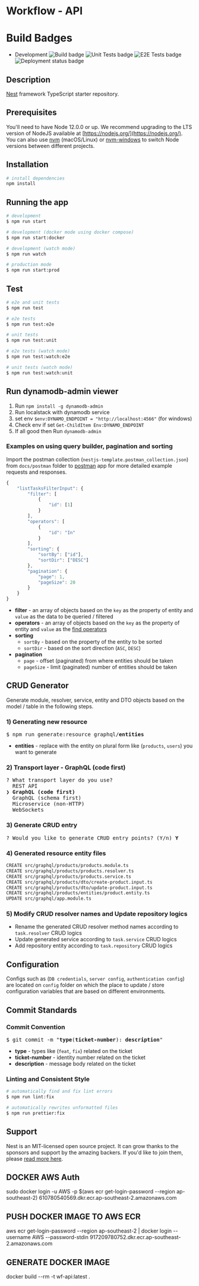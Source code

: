 # Workflow - API

# Build Badges
- Development
![Build badge](https://s3-extras-bucket-coredocs-workflow-api-dev.s3-ap-southeast-2.amazonaws.com/badges/badge-build-action-build.svg)
![Unit Tests badge](https://s3-extras-bucket-coredocs-workflow-api-dev.s3-ap-southeast-2.amazonaws.com/badges/badge-unit-test-action-build.svg)
![E2E Tests badge](https://s3-extras-bucket-coredocs-workflow-api-dev.s3-ap-southeast-2.amazonaws.com/badges/badge-e2e-test-action-build.svg)
![Deployment status badge](https://s3-extras-bucket-coredocs-workflow-api-dev.s3-ap-southeast-2.amazonaws.com/badges/badge-deployment-status.svg)


## Description

[Nest](https://github.com/nestjs/nest) framework TypeScript starter repository.

## Prerequisites

You'll need to have Node 12.0.0 or up. We recommend upgrading to the LTS version of NodeJS available at [https://nodejs.org/](https://nodejs.org/). You can also use [nvm](https://github.com/creationix/nvm#installation) (macOS/Linux) or [nvm-windows](https://github.com/coreybutler/nvm-windows#node-version-manager-nvm-for-windows) to switch Node versions between different projects.

## Installation

```bash
# install dependencies
npm install
```

## Running the app

```bash
# development
$ npm run start

# development (docker mode using docker compose)
$ npm run start:docker

# development (watch mode)
$ npm run watch

# production mode
$ npm run start:prod
```

## Test

```bash
# e2e and unit tests
$ npm run test

# e2e tests
$ npm run test:e2e

# unit tests
$ npm run test:unit

# e2e tests (watch mode)
$ npm run test:watch:e2e

# unit tests (watch mode)
$ npm run test:watch:unit
```

## Run dynamodb-admin viewer

1. Run `npm install -g dynamodb-admin`
2. Run localstack with dynamodb service
3. set env `$env:DYNAMO_ENDPOINT = "http://localhost:4566"` (for windows)
4. Check env if set `Get-ChildItem Env:DYNAMO_ENDPOINT`
5. If all good then Run `dynamodb-admin`

### Examples on using query builder, pagination and sorting

Import the postman collection (`nestjs-template.postman_collection.json`) from `docs/postman` folder to [postman](https://www.postman.com/downloads/) app for more detailed example requests and responses.

```javascript
{
    "listTasksFilterInput": {
        "filter": [
            {
                "id": [1]
            }
        ],
        "operators": [
            {
                "id": "In"
            }
        ],
        "sorting": {
            "sortBy": ["id"],
            "sortDir": ["DESC"]
        },
        "pagination": {
            "page": 1,
            "pageSize": 20
        }
    }
}
```

- **filter** - an array of objects based on the `key` as the property of entity and `value` as the data to be queried / filtered
- **operators** - an array of objects based on the `key` as the property of entity and `value` as the [find operators](https://github.com/lambdas-crew/nestjs-template-project/blob/master/src/graphql/common/enums/options-operator.enum.ts)
- **sorting**
  - `sortBy` - based on the property of the entity to be sorted
  - `sortDir` - based on the sort direction (`ASC`, `DESC`)
- **pagination**
  - `page` - offset (paginated) from where entities should be taken
  - `pageSize` - limit (paginated) number of entities should be taken

## CRUD Generator

Generate module, resolver, service, entity and DTO objects based on the model / table in the following steps.

### 1) Generating new resource

<pre>
$ npm run generate:resource graphql/<b>entities</b>
</pre>

- **entities** - replace with the entity on plural form like (`products`, `users`) you want to generate

### 2) Transport layer - GraphQL (code first)

<pre>
? What transport layer do you use? 
  REST API 
❯ <b>GraphQL (code first)</b>
  GraphQL (schema first) 
  Microservice (non-HTTP) 
  WebSockets
</pre>

### 3) Generate CRUD entry

<pre>
? Would you like to generate CRUD entry points? (Y/n) <b>Y</b>
</pre>

### 4) Generated resource entity files

```bash
CREATE src/graphql/products/products.module.ts
CREATE src/graphql/products/products.resolver.ts
CREATE src/graphql/products/products.service.ts
CREATE src/graphql/products/dto/create-product.input.ts
CREATE src/graphql/products/dto/update-product.input.ts
CREATE src/graphql/products/entities/product.entity.ts
UPDATE src/graphql/app.module.ts
```

### 5) Modify CRUD resolver names and Update repository logics

- Rename the generated CRUD resolver method names according to `task.resolver` CRUD logics
- Update generated service according to `task.service` CRUD logics
- Add repository entity according to `task.repository` CRUD logics

## Configuration

Configs such as (`DB credentials`, `server config`, `authentication config`) are located on `config` folder on which the place to update / store configuration variables that are based on different environments.

## Commit Standards

### Commit Convention

<pre>
$ git commit -m "<b>type</b>(<b>ticket-number</b>): <b>description</b>"
</pre>

- **type** - types like (`feat`, `fix`) related on the ticket
- **ticket-number** - identity number related on the ticket
- **description** - message body related on the ticket

### Linting and Consistent Style

```bash
# automatically find and fix lint errors
$ npm run lint:fix

# automatically rewrites unformatted files
$ npm run prettier:fix
```

## Support

Nest is an MIT-licensed open source project. It can grow thanks to the sponsors and support by the amazing backers. If you'd like to join them, please [read more here](https://docs.nestjs.com/support).

## DOCKER AWS Auth

sudo docker login -u AWS -p $(aws ecr get-login-password --region ap-southeast-2) 610780540569.dkr.ecr.ap-southeast-2.amazonaws.com

## PUSH DOCKER IMAGE TO AWS ECR
aws ecr get-login-password --region ap-southeast-2 | docker login --username AWS --password-stdin 917209780752.dkr.ecr.ap-southeast-2.amazonaws.com

## GENERATE DOCKER IMAGE
docker build --rm -t wf-api:latest .
